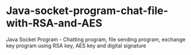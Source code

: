 # Java-socket-program-chat-file-with-RSA-and-AES
Java Socket Program - Chatting program, file sending program, exchange key program using RSA key, AES key and digital signature

